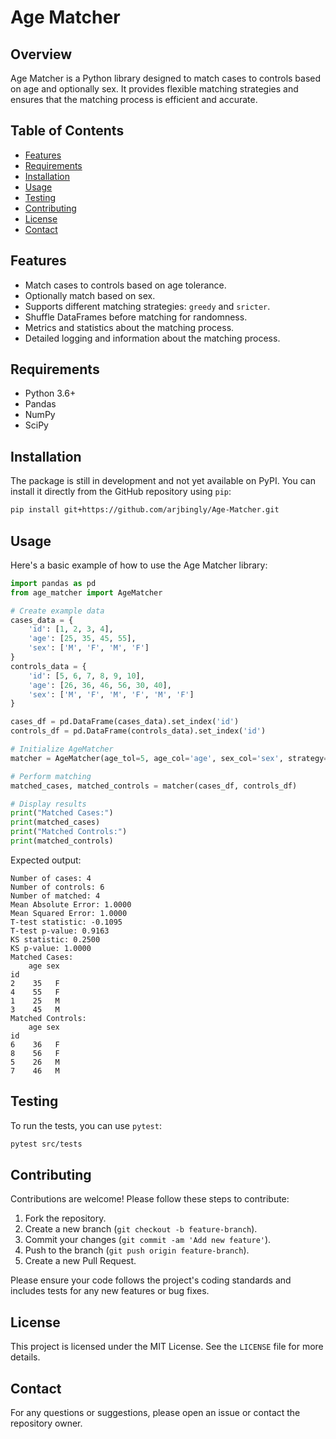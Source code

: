 # Age Matcher

## Overview

Age Matcher is a Python library designed to match cases to controls based on age and optionally sex. It provides flexible matching strategies and ensures that the matching process is efficient and accurate.

## Table of Contents

- [Features](#features)
- [Requirements](#requirements)
- [Installation](#installation)
- [Usage](#usage)
- [Testing](#testing)
- [Contributing](#contributing)
- [License](#license)
- [Contact](#contact)

## Features

- Match cases to controls based on age tolerance.
- Optionally match based on sex.
- Supports different matching strategies: `greedy` and `sricter`.
- Shuffle DataFrames before matching for randomness.
- Metrics and statistics about the matching process.
- Detailed logging and information about the matching process.

## Requirements

- Python 3.6+
- Pandas
- NumPy
- SciPy

## Installation

The package is still in development and not yet available on PyPI. 
You can install it directly from the GitHub repository using `pip`:

```bash
pip install git+https://github.com/arjbingly/Age-Matcher.git
```

## Usage

Here's a basic example of how to use the Age Matcher library:

```python
import pandas as pd
from age_matcher import AgeMatcher

# Create example data
cases_data = {
    'id': [1, 2, 3, 4],
    'age': [25, 35, 45, 55],
    'sex': ['M', 'F', 'M', 'F']
}
controls_data = {
    'id': [5, 6, 7, 8, 9, 10],
    'age': [26, 36, 46, 56, 30, 40],
    'sex': ['M', 'F', 'M', 'F', 'M', 'F']
}

cases_df = pd.DataFrame(cases_data).set_index('id')
controls_df = pd.DataFrame(controls_data).set_index('id')

# Initialize AgeMatcher
matcher = AgeMatcher(age_tol=5, age_col='age', sex_col='sex', strategy='greedy', shuffle_df=True, random_state=42)

# Perform matching
matched_cases, matched_controls = matcher(cases_df, controls_df)

# Display results
print("Matched Cases:")
print(matched_cases)
print("Matched Controls:")
print(matched_controls)
```
Expected output:
```console
Number of cases: 4
Number of controls: 6
Number of matched: 4
Mean Absolute Error: 1.0000
Mean Squared Error: 1.0000
T-test statistic: -0.1095
T-test p-value: 0.9163
KS statistic: 0.2500
KS p-value: 1.0000
Matched Cases:
    age sex
id         
2    35   F
4    55   F
1    25   M
3    45   M
Matched Controls:
    age sex
id         
6    36   F
8    56   F
5    26   M
7    46   M
```

## Testing

To run the tests, you can use `pytest`:

```bash
pytest src/tests
```

## Contributing

Contributions are welcome! Please follow these steps to contribute:

1. Fork the repository.
2. Create a new branch (`git checkout -b feature-branch`).
3. Commit your changes (`git commit -am 'Add new feature'`).
4. Push to the branch (`git push origin feature-branch`).
5. Create a new Pull Request.

Please ensure your code follows the project's coding standards and includes tests for any new features or bug fixes.

## License

This project is licensed under the MIT License. See the `LICENSE` file for more details.

## Contact

For any questions or suggestions, please open an issue or contact the repository owner.
